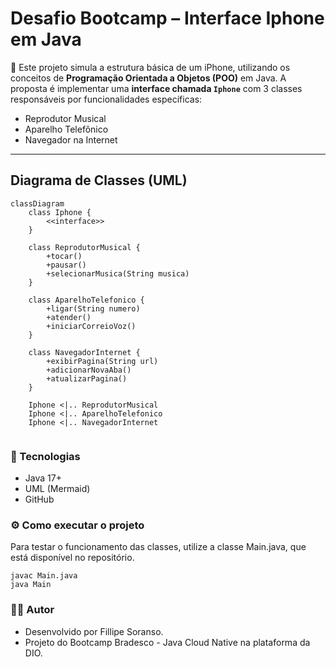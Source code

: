 # Desafio Bootcamp – Interface Iphone em Java

🎯 Este projeto simula a estrutura básica de um iPhone, utilizando os conceitos de **Programação Orientada a Objetos (POO)** em Java. A proposta é implementar uma **interface chamada `Iphone`** com 3 classes responsáveis por funcionalidades específicas:

- Reprodutor Musical  
- Aparelho Telefônico  
- Navegador na Internet  

---

## Diagrama de Classes (UML)

```mermaid
classDiagram
    class Iphone {
        <<interface>>
    }

    class ReprodutorMusical {
        +tocar()
        +pausar()
        +selecionarMusica(String musica)
    }

    class AparelhoTelefonico {
        +ligar(String numero)
        +atender()
        +iniciarCorreioVoz()
    }

    class NavegadorInternet {
        +exibirPagina(String url)
        +adicionarNovaAba()
        +atualizarPagina()
    }

    Iphone <|.. ReprodutorMusical
    Iphone <|.. AparelhoTelefonico
    Iphone <|.. NavegadorInternet
    
```

### 🚀 Tecnologias
- Java 17+
- UML (Mermaid)
- GitHub

### ⚙ Como executar o projeto
Para testar o funcionamento das classes, utilize a classe Main.java, que está disponível no repositório.

```
javac Main.java
java Main
```

### 👋🏻 Autor 
- Desenvolvido por Fillipe Soranso.
- Projeto do Bootcamp Bradesco - Java Cloud Native na plataforma da DIO.





